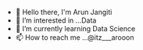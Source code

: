 - 👋 Hello there, I'm Arun Jangiti
- 👀 I’m interested in ...Data
- 🌱 I’m currently learning Data Science
- 📫 How to reach me ...@itz___arooon

<!---
arun9666/arun9666 is a ✨ special ✨ repository because its `README.md` (this file) appears on your GitHub profile.
You can click the Preview link to take a look at your changes.
--->
